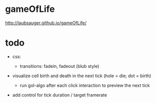 # gameOfLife
http://laubsauger.github.io/gameOfLife/


# todo

- css:
    - transitions: fadein, fadeout (blub style)

- visualize cell birth and death in the next tick (hole = die; dot = birth)
    - run gol-algo after each click interaction to preview the next tick 
- add control for tick duration / target framerate